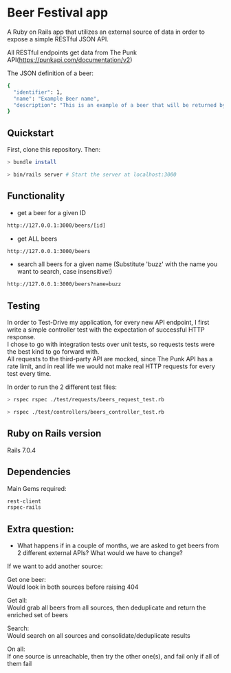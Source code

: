 # Beer Festival app

A Ruby on Rails app that utilizes an external source of data in
order to expose a simple RESTful JSON API.

All RESTful endpoints get data from The Punk API(https://punkapi.com/documentation/v2)

The JSON definition of a beer:
```bash
{
  "identifier": 1,
  "name": "Example Beer name",
  "description": "This is an example of a beer that will be returned by your API"
}
```

## Quickstart

First, clone this repository. Then:

```bash
> bundle install

> bin/rails server # Start the server at localhost:3000
```
## Functionality

- get a beer for a given ID
```bash
http://127.0.0.1:3000/beers/[id]
```

- get ALL beers
```bash
http://127.0.0.1:3000/beers
```

- search all beers for a given name (Substitute 'buzz' with the name you want to search, case insensitive!)
```bash
http://127.0.0.1:3000/beers?name=buzz
```

## Testing

In order to Test-Drive my application, for every new API endpoint, I first write a simple controller test with the expectation of successful HTTP response.  
I chose to go with integration tests over unit tests, so requests tests were the best kind to go forward with.  
All requests to the third-party API are mocked, since The Punk API has a rate limit, and in real life we would not make real HTTP requests for every test every time.

In order to run the 2 different test files:

```bash
> rspec rspec ./test/requests/beers_request_test.rb

> rspec ./test/controllers/beers_controller_test.rb
```
## Ruby on Rails version
Rails 7.0.4

## Dependencies
Main Gems required:
```bash
rest-client
rspec-rails
```

## Extra question:
- What happens if in a couple of months, we are asked to get beers from 2 different external APIs? What would we have to change?  

If we want to add another source:  

Get one beer:  
Would look in both sources before raising 404

Get all:  
Would grab all beers from all sources, then deduplicate and return the enriched set of beers

Search:  
Would search on all sources and consolidate/deduplicate results

On all:  
If one source is unreachable, then try the other one(s), and fail only if all of them fail

